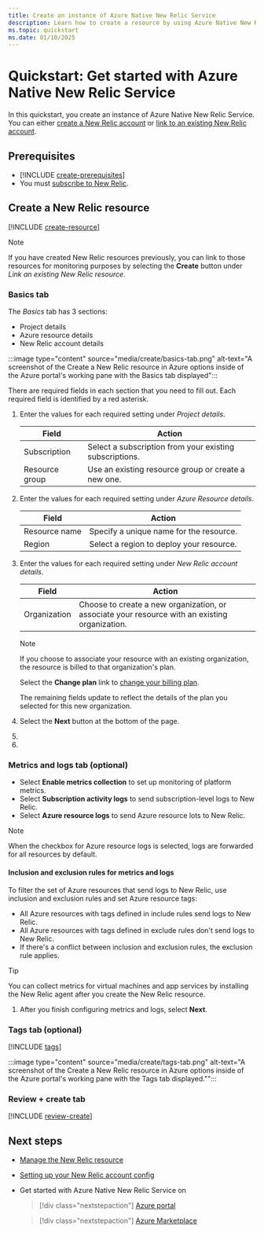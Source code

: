 ```yaml
---
title: Create an instance of Azure Native New Relic Service
description: Learn how to create a resource by using Azure Native New Relic Service.
ms.topic: quickstart
ms.date: 01/10/2025
---
```


# Quickstart: Get started with Azure Native New Relic Service

In this quickstart, you create an instance of Azure Native New Relic Service. You can either [create a New Relic account](create.md) or [link to an existing New Relic account](link-to-existing-resource.md).

## Prerequisites

- [!INCLUDE [create-prerequisites](../includes/create-prerequisites.md)]
- You must [subscribe to New Relic](overview.md#subscribe-to-new-relic).

## Create a New Relic resource

[!INCLUDE [create-resource](../includes/create-resource.md)]

> [!NOTE]
> If you have created New Relic resources previously, you can link to those resources for monitoring purposes by selecting the **Create** button under *Link an existing New Relic resource*. 

### Basics tab

<!--new-relic-basics-tab-->

The *Basics* tab has 3 sections:

- Project details
- Azure resource details
- New Relic account details

:::image type="content" source="media/create/basics-tab.png" alt-text="A screenshot of the Create a New Relic resource in Azure options inside of the Azure portal's working pane with the Basics tab displayed":::

There are required fields in each section that you need to fill out. Each required field is identified by a red asterisk.

1. Enter the values for each required setting under *Project details*.

    |Field  |Action  |
    |---------|---------|
    |Subscription    |Select a subscription from your existing subscriptions.         |
    |Resource group     |Use an existing resource group or create a new one.          |

1. Enter the values for each required setting under *Azure Resource details*.

    |Field |Action  |
    |---------|---------|
    |Resource name     |Specify a unique name for the resource.    |
    |Region     |Select a region to deploy your resource.         |

1. Enter the values for each required setting under *New Relic account details*.

    |Field  |Action  |
    |---------|---------|
    |Organization     |Choose to create a new organization, or associate your resource with an existing organization.   |

    > [!NOTE]
    > If you choose to associate your resource with an existing organization, the resource is billed to that organization's plan. 

    Select the **Change plan** link to [change your billing plan](manage.md#change-billing-plan). 

    The remaining fields update to reflect the details of the plan you selected for this new organization.

1. Select the **Next** button at the bottom of the page.
1. 
1. <!--end--new-relic-basics-tab-->

### Metrics and logs tab (optional)

<!--new-relic-configure-metrics-and-logs-tab-->

- Select **Enable metrics collection** to set up monitoring of platform metrics.
- Select **Subscription activity logs** to send subscription-level logs to New Relic.
- Select **Azure resource logs** to send Azure resource lots to New Relic. 

> [!NOTE]
> When the checkbox for Azure resource logs is selected, logs are forwarded for all resources by default.

#### Inclusion and exclusion rules for metrics and logs

To filter the set of Azure resources that send logs to New Relic, use inclusion and exclusion rules and set Azure resource tags:

- All Azure resources with tags defined in include rules send logs to New Relic.
- All Azure resources with tags defined in exclude rules don't send logs to New Relic.
- If there's a conflict between inclusion and exclusion rules, the exclusion rule applies.

> [!TIP]
> You can collect metrics for virtual machines and app services by installing the New Relic agent after you create the New Relic resource.

1. After you finish configuring metrics and logs, select **Next**.

<!--end-new-relic-configure-metrics-and-logs-tab-->

### Tags tab (optional)

[!INCLUDE [tags](../includes/tags.md)]

:::image type="content" source="media/create/tags-tab.png" alt-text="A screenshot of the Create a New Relic resource in Azure options inside of the Azure portal's working pane with the Tags tab displayed."":::

### Review + create tab

[!INCLUDE [review-create](../includes/review-create.md)]

## Next steps

- [Manage the New Relic resource](manage.md)
- [Setting up your New Relic account config](https://docs.newrelic.com/docs/infrastructure/microsoft-azure-integrations/get-started/azure-native/#view-your-data-in-new-relic)
- Get started with Azure Native New Relic Service on

    > [!div class="nextstepaction"]
    > [Azure portal](https://portal.azure.com/#view/HubsExtension/BrowseResource/resourceType/NewRelic.Observability%2Fmonitors)

    > [!div class="nextstepaction"]
    > [Azure Marketplace](https://azuremarketplace.microsoft.com/marketplace/apps/newrelicinc1635200720692.newrelic_liftr_payg?tab=Overview)
